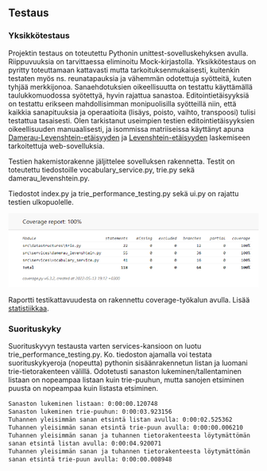 ## Testaus  

### Yksikkötestaus

Projektin testaus on toteutettu Pythonin unittest-sovelluskehyksen avulla. Riippuvuuksia on tarvittaessa eliminoitu Mock-kirjastolla. Yksikkötestaus on pyritty toteuttamaan kattavasti mutta tarkoituksenmukaisesti, kuitenkin testaten myös ns. reunatapauksia ja vähemmän odotettuja syötteitä, kuten tyhjää merkkijonoa. Sanaehdotuksien oikeellisuutta on testattu käyttämällä taulukkomuodossa syötettyä, hyvin rajattua sanastoa. Editointietäisyyksiä on testattu erikseen mahdollisimman monipuolisilla syötteillä niin, että kaikkia sanapituuksia ja operaatioita (lisäys, poisto, vaihto, transpoosi) tulisi testattua tasaisesti. Olen tarkistanut useimpien testien editointietäisyyksien oikeellisuuden manuaalisesti, ja isommissa matriiseissa käyttänyt apuna [Damerau-Levenshtein-etäisyyden](http://fuzzy-string.com/) ja [Levenshtein-etäisyyden](https://planetcalc.com/1721/) laskemiseen tarkoitettuja web-sovelluksia.

Testien hakemistorakenne jäljittelee sovelluksen rakennetta. Testit on toteutettu tiedostoille vocabulary_service.py, trie.py sekä damerau_levenshtein.py. 

Tiedostot index.py ja trie_performance_testing.py sekä ui.py on rajattu testien ulkopuolelle. 

![Testikattavuus](/dokumentit/coverage.png)

Raportti testikattavuudesta on rakennettu coverage-työkalun avulla. Lisää [statistiikkaa](https://app.codecov.io/gh/tietotuomas/Kirjoitusvirheiden-korjaaja).

### Suorituskyky

Suorituskyvyn testausta varten services-kansioon on luotu trie_performance_testing.py. Ko. tiedoston ajamalla voi testata suorituskykyeroja (nopeutta) pythonin sisäänrakennetun listan ja luomani trie-tietorakenteen välillä. Odotetusti sanaston lukeminen/tallentaminen listaan on nopeampaa listaan kuin trie-puuhun, mutta sanojen etsiminen puusta on nopeampaa kuin listasta etsiminen.

```
Sanaston lukeminen listaan: 0:00:00.120748
Sanaston lukeminen trie-puuhun: 0:00:03.923156
Tuhannen yleisimmän sanan etsintä listan avulla: 0:00:02.525362
Tuhannen yleisimmän sanan etsintä trie-puun avulla: 0:00:00.006210
Tuhannen yleisimmän sanan ja tuhannen tietorakenteesta löytymättömän sanan etsintä listan avulla: 0:00:04.920071
Tuhannen yleisimmän sanan ja tuhannen tietorakenteesta löytymättömän sanan etsintä trie-puun avulla: 0:00:00.008948
```
